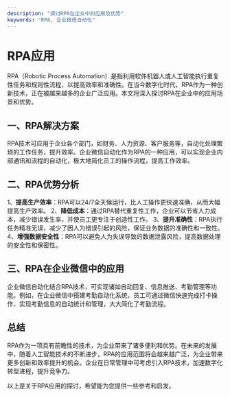 ```yaml
---
description: "探讨RPA在企业中的应用及优势"
keywords: "RPA, 企业微信自动化"
---
```

# RPA应用

RPA（Robotic Process Automation）是指利用软件机器人或人工智能执行重复性任务和规则性流程，以提高效率和准确性。在当今数字化时代，RPA作为一种创新技术，正在被越来越多的企业广泛应用。本文将深入探讨RPA在企业中的应用场景和优势。

## 一、RPA解决方案
RPA技术可应用于企业各个部门，如财务、人力资源、客户服务等，自动化处理繁琐的工作任务，提升效率。企业微信自动化作为RPA的一种应用，可以实现企业内部通讯和流程的自动化，极大地简化员工的操作流程，提高工作效率。

## 二、RPA优势分析
1、**提高生产效率**：RPA可以24/7全天候运行，比人工操作更快速准确，从而大幅提高生产效率。
2、**降低成本**：通过RPA替代重复性工作，企业可以节省人力成本，减少错误发生率，并使员工更专注于创造性工作。
3、**提升准确性**：RPA执行任务精准无误，减少了因人为错误引起的风险，保证业务数据的准确性和一致性。
4、**增强数据安全性**：RPA可以避免人为失误导致的数据泄露风险，提高数据处理的安全性和保密性。

## 三、RPA在企业微信中的应用
企业微信自动化结合RPA技术，可实现诸如自动回复、信息推送、考勤管理等功能。例如，在企业微信中搭建考勤自动化系统，员工可通过微信快速完成打卡操作，实现考勤信息的自动统计和管理，大大简化了考勤流程。

## 总结
RPA作为一项具有前瞻性的技术，为企业带来了诸多便利和优势。在未来的发展中，随着人工智能技术的不断进步，RPA的应用范围将会越来越广泛，为企业带来更多创新和效率提升的机会。企业在日常管理中可考虑引入RPA技术，加速数字化转型进程，提升竞争力。

以上是关于RPA应用的探讨，希望能为您提供一些参考和启发。

